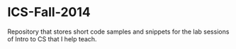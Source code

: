 ICS-Fall-2014
=============

Repository that stores short code samples and snippets for the lab sessions of Intro to CS that I help teach.
